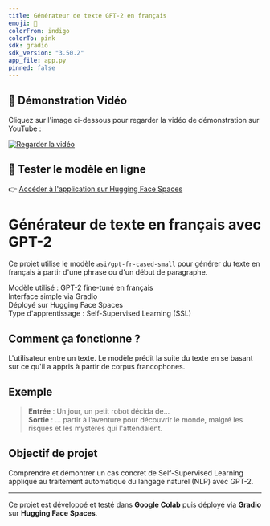 ```yaml
---
title: Générateur de texte GPT-2 en français
emoji: 🤖
colorFrom: indigo
colorTo: pink
sdk: gradio
sdk_version: "3.50.2"
app_file: app.py
pinned: false
---
```

## 🎥 Démonstration Vidéo

Cliquez sur l'image ci-dessous pour regarder la vidéo de démonstration sur YouTube :

[![Regarder la vidéo](https://img.youtube.com/vi/XSRaZlfsaI8/0.jpg)](https://youtu.be/XSRaZlfsaI8?si=Ew5cAPxf-c-kd15Y)

## 🚀 Tester le modèle en ligne

👉 [Accéder à l'application sur Hugging Face Spaces](https://huggingface.co/spaces/Buberintwari/gpt2-fr-generateur)


# Générateur de texte en français avec GPT-2

Ce projet utilise le modèle `asi/gpt-fr-cased-small` pour générer du texte en français à partir d'une phrase ou d'un début de paragraphe.

Modèle utilisé : GPT-2 fine-tuné en français  
Interface simple via Gradio  
Déployé sur Hugging Face Spaces  
Type d'apprentissage : Self-Supervised Learning (SSL)

## Comment ça fonctionne ?
L'utilisateur entre un texte. Le modèle prédit la suite du texte en se basant sur ce qu'il a appris à partir de corpus francophones.

## Exemple
> **Entrée** : Un jour, un petit robot décida de...  
> **Sortie** : ... partir à l’aventure pour découvrir le monde, malgré les risques et les mystères qui l'attendaient.

## Objectif de projet
Comprendre et démontrer un cas concret de Self-Supervised Learning appliqué au traitement automatique du langage naturel (NLP) avec GPT-2.

---

Ce projet est développé et testé dans **Google Colab** puis déployé via **Gradio** sur **Hugging Face Spaces**.
